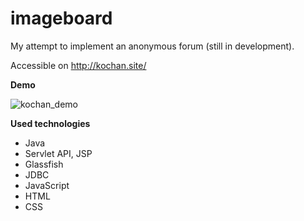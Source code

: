 # imageboard

My attempt to implement an anonymous forum (still in development). 

Accessible on http://kochan.site/

**Demo**

![kochan_demo](https://github.com/katooshka/imageboard/raw/master/~/Desktop/kochan.gif/image.png)

**Used technologies**

* Java
* Servlet API, JSP
* Glassfish
* JDBC
* JavaScript
* HTML
* CSS
